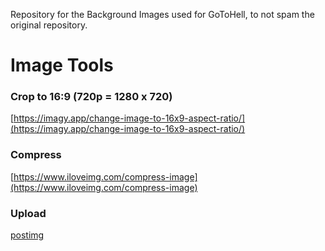 Repository for the Background Images used for GoToHell, to not spam the original repository.

# Image Tools
### Crop to 16:9 (720p = 1280 x 720)
[https://imagy.app/change-image-to-16x9-aspect-ratio/](https://imagy.app/change-image-to-16x9-aspect-ratio/)

### Compress
[https://www.iloveimg.com/compress-image](https://www.iloveimg.com/compress-image)

### Upload
[postimg](https://postimages.org/login)
